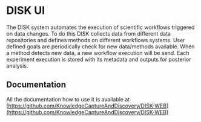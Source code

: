 
# DISK UI

The DISK system automates the execution of scientific workflows triggered 
on data changes. To do this DISK collects data from different data repositories
and defines methods on different workflows systems. User defined goals are 
periodically check for new data/methods available. When a method detects new data,
a new workflow execution will be send. Each experiment execution is stored with its
metadata and outputs for posterior analysis.



## Documentation

All the documentation how to use it is available at [https://github.com/KnowledgeCaptureAndDiscovery/DISK-WEB](https://github.com/KnowledgeCaptureAndDiscovery/DISK-WEB)

